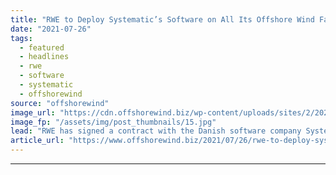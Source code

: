 ```yaml
---
title: "RWE to Deploy Systematic’s Software on All Its Offshore Wind Farms"
date: "2021-07-26"
tags: 
  - featured
  - headlines
  - rwe
  - software
  - systematic
  - offshorewind
source: "offshorewind"
image_url: "https://cdn.offshorewind.biz/wp-content/uploads/sites/2/2020/11/12091724/Nordsee-Ost-.jpg"
image_fp: "/assets/img/post_thumbnails/15.jpg"
lead: "RWE has signed a contract with the Danish software company Systematic for a marine"
article_url: "https://www.offshorewind.biz/2021/07/26/rwe-to-deploy-systematics-software-on-all-its-offshore-wind-farms/"
---
```


---
